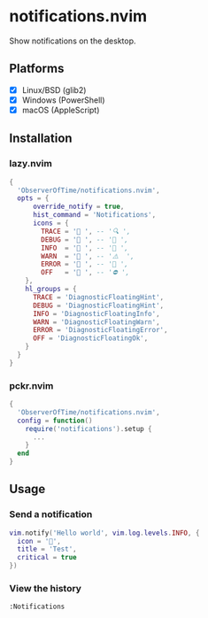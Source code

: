 # notifications.nvim

Show notifications on the desktop.

## Platforms

* [x] Linux/BSD (glib2)
* [x] Windows (PowerShell)
* [x] macOS (AppleScript)

## Installation

### lazy.nvim

```lua
{
  'ObserverOfTime/notifications.nvim',
  opts = {
      override_notify = true,
      hist_command = 'Notifications',
      icons = {
        TRACE = ' ', -- '🔍 ',
        DEBUG = '󰠭 ', -- '🐞 ',
        INFO  = ' ', -- '📣 ',
        WARN  = ' ', -- '⚠️  ',
        ERROR = ' ', -- '🚨 ',
        OFF   = ' ', -- '⛔ ',
    },
    hl_groups = {
      TRACE = 'DiagnosticFloatingHint',
      DEBUG = 'DiagnosticFloatingHint',
      INFO = 'DiagnosticFloatingInfo',
      WARN = 'DiagnosticFloatingWarn',
      ERROR = 'DiagnosticFloatingError',
      OFF = 'DiagnosticFloatingOk',
    }
  }
}
```

### pckr.nvim

```lua
{
  'ObserverOfTime/notifications.nvim',
  config = function()
    require('notifications').setup {
      ...
    }
  end
}
```

## Usage

### Send a notification

```lua
vim.notify('Hello world', vim.log.levels.INFO, {
  icon = '󱇎',
  title = 'Test',
  critical = true
})
```

### View the history

```vim
:Notifications
```
